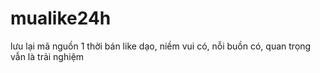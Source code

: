 # mualike24h
lưu lại mã nguồn 1 thời bán like dạo, niềm vui có, nỗi buồn có, quan trọng vẫn là trải nghiệm
